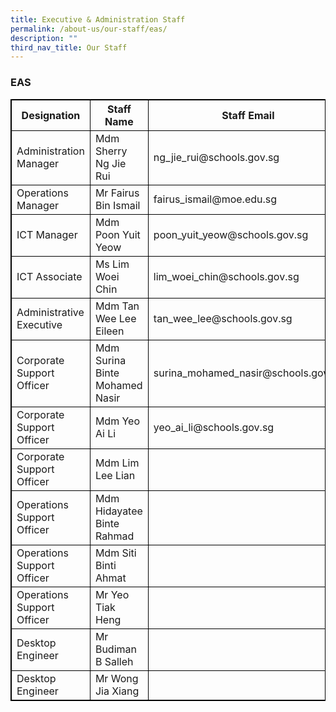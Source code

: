 ```yaml
---
title: Executive & Administration Staff
permalink: /about-us/our-staff/eas/
description: ""
third_nav_title: Our Staff
---
```

### EAS
<table style="border: 1px solid black" class="tg">
<thead>
  <tr style="border: 1px solid black">
    <th style="border: 1px solid black" class="tg-e14l">Designation</th>
    <th style="border: 1px solid black" class="tg-e14l">Staff Name</th>
    <th style="border: 1px solid black" class="tg-e14l">Staff Email</th>
  </tr>
</thead>
<tbody>
  <tr>
    <td style="border: 1px solid black" class="tg-1wig">Administration Manager</td>
    <td style="border: 1px solid black" class="tg-cly1">Mdm Sherry Ng Jie Rui</td>
    <td style="border: 1px solid black" class="tg-cly1">ng_jie_rui@schools.gov.sg</td>
  </tr>
  <tr>
    <td style="border: 1px solid black" class="tg-1wig">Operations Manager</td>
    <td style="border: 1px solid black" class="tg-cly1">Mr Fairus Bin Ismail</td>
    <td style="border: 1px solid black" class="tg-cly1">fairus_ismail@moe.edu.sg <br></td>
  </tr>
  <tr>
    <td style="border: 1px solid black" class="tg-1wig">ICT Manager<br></td>
    <td style="border: 1px solid black" class="tg-cly1">Mdm Poon Yuit Yeow<br></td>
    <td style="border: 1px solid black" class="tg-cly1">poon_yuit_yeow@schools.gov.sg<br></td>
  </tr>
  <tr>
    <td style="border: 1px solid black" class="tg-1wig">ICT Associate<br></td>
    <td style="border: 1px solid black" class="tg-cly1">Ms Lim Woei Chin<br></td>
    <td style="border: 1px solid black" class="tg-cly1">lim_woei_chin@schools.gov.sg<br></td>
  </tr>
  <tr>
    <td style="border: 1px solid black" class="tg-1wig">Administrative Executive<br></td>
    <td style="border: 1px solid black" class="tg-cly1">Mdm Tan Wee Lee Eileen</td>
    <td style="border: 1px solid black" class="tg-cly1">tan_wee_lee@schools.gov.sg</td>
  </tr>
  <tr>
    <td style="border: 1px solid black" class="tg-1wig">Corporate Support Officer</td>
    <td style="border: 1px solid black" class="tg-cly1">Mdm Surina Binte Mohamed Nasir</td>
    <td style="border: 1px solid black" class="tg-cly1">surina_mohamed_nasir@schools.gov.sg</td>
  </tr>
  <tr>
    <td style="border: 1px solid black" class="tg-1wig">Corporate Support Officer</td>
    <td style="border: 1px solid black" class="tg-cly1">Mdm Yeo Ai Li</td>
    <td style="border: 1px solid black" class="tg-cly1">yeo_ai_li@schools.gov.sg<br></td>
 </tr>
  <tr>
    <td style="border: 1px solid black" class="tg-1wig">Corporate Support Officer</td>
    <td style="border: 1px solid black" class="tg-cly1">Mdm Lim Lee Lian</td>
    <td style="border: 1px solid black" class="tg-cly1"> <br></td>
  </tr>
  <tr>
  </tr>
  <tr>
    <td style="border: 1px solid black" class="tg-1wig">Operations Support Officer<br></td>
    <td style="border: 1px solid black" class="tg-cly1">Mdm Hidayatee Binte Rahmad</td>
    <td style="border: 1px solid black" class="tg-nrix"></td>
  </tr>
  <tr>
    <td style="border: 1px solid black" class="tg-1wig">Operations Support Officer<br></td>
    <td style="border: 1px solid black" class="tg-cly1">Mdm Siti Binti Ahmat</td>
    <td style="border: 1px solid black" class="tg-nrix"></td>
  </tr>
	<tr>
    <td style="border: 1px solid black" class="tg-1wig">Operations Support Officer<br></td>
    <td style="border: 1px solid black" class="tg-cly1">Mr Yeo Tiak Heng</td>
    <td style="border: 1px solid black" class="tg-nrix"></td>
  </tr>
	<tr>
    <td style="border: 1px solid black" class="tg-1wig">Desktop Engineer<br></td>
    <td style="border: 1px solid black" class="tg-cly1">Mr Budiman B Salleh</td>
    <td style="border: 1px solid black" class="tg-nrix"></td>
  </tr>
  <tr>
    <td style="border: 1px solid black" class="tg-1wig">Desktop Engineer<br></td>
    <td style="border: 1px solid black" class="tg-cly1">Mr Wong Jia Xiang</td>
    <td style="border: 1px solid black" class="tg-nrix"></td>
  </tr>
</tbody>
</table><br>